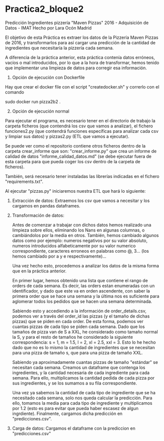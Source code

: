 # Practica2_bloque2

Predicción Ingredientes pizzería "Maven Pizzas" 2016 - Adquisición de Datos - IMAT
Hecho por Lara Ocón Madrid

El objetivo de esta Práctica es extraer los datos de la Pizzería Maven Pizzas de 2016, y transformarlos para así
cargar una predicción de la cantidad de ingredientes que necesitaría la pizzería cada semana.

A diferencia de la práctica anterior, esta práctica contenía datos erróneos, vacíos o mal introducidos, por lo que a la hora de transformar, hemos tenido que implementar una limpieza de datos para corregir esa información.

1) Opción de ejecución con Dockerfile

Hay que crear el docker file con el script "createdocker.sh" y correrlo con el comando

sudo docker run pizza2b2 .

2) Opción de ejecución normal 

Para ejecutar el programa, es necesario tener en el directorio de trabajo la carpeta ficheros (que contendrá los csv que vamos a analizar), el fichero funciones2.py (que contendrá funciones específicas para analizar cada csv y limpiar sus datos) y pizzas2.py (ETL que vamos a ejecutar). 

Se puede ver como el repositorio contiene otros ficheros dentro de la carpeta crear_informe que son: "crear_informe.py" que crea un informe de calidad de datos "informe_calidad_datos.md" (se debe ejecutar fuera de esta carpeta para que pueda coger los csv dentro de la carpeta de ficheros).

También, será necesario tener instaladas las librerías indicadas en el fichero "requirements.txt".

Al ejecutar "pizzas.py" iniciaremos nuestra ETL que hará lo siguiente:

1) Extracción de datos: Extraemos los csv que vamos a necesitar y los cargamos en pandas dataframes.

2) Transformación de datos:

    Antes de comenzar a trabajar con dichos datos hemos realizado una limpieza sobre ellos, eliminando los Nans en algunas columnas, o cambiándolos por la media en otros. También, hemos cambiado algunos datos como por ejemplo: numeros negativos por su valor absoluto, numeros introducidos alfabeticamente por su valor numerico correspondiente, caracteres erroneos en palabras como @, 3... (los hemos cambiado por a y e respectivamente)...

    Una vez hecho esto, procedemos a analizar los datos de la misma forma que en la práctica anterior.

    En primer lugar, hemos obtenido una lista que contiene el rango de orders de cada semana. Es decir, las orders estan enumeradas con un identificador, y dado que este va en orden ascendente, con saber la primera order que se hace una semana y la última nos es suficiente para aglomerar todos los pedidos que se hacen una semana determinada.

    Sabiendo esto y accediendo a la información de order_details.csv, podemos ver a través del order_id las pizzas (y el tamaño de dichas pizzas) que se piden en cada order. De esta forma, podemos ver cuantas pizzas de cada tipo se piden cada semana. Dado que los tamaños de pizza van de S a XXL, he considerado como tamaño normal la S, y para el resto de tamaños he considerado la siguiente correspondencia: s = 1, m = 1.5, l = 2, xl = 2.5, xxl = 3. Esto lo he hecho dado que no es lo mismo la cantidad de ingredientes que se necesitan para una pizza de tamaño s, que para una pizza de tamaño XXL.

    Sabiendo ya aproximadamente cuantas pizzas de tamaño "estándar" se necesitan cada semana. Creamos un dataframe que contenga los ingredientes, y la cantidad necesaria de cada ingrediente para cada semana. Para ello, multiplicamos la cantidad pedida de cada pizza por sus ingredientes, y se los sumamos a su fila correspondiente.

    Una vez ya sabemos la cantidad de cada tipo de ingrediente que se ha necesitado cada semana, solo nos queda calcular la predicción. Para ello, tomamos la media para cada tipo de ingrediente y multiplicamos por 1.2 (esto es para evitar que pueda haber escasez de algun ingrdiente). Finalmente, cargamos dicha predicción en "predicciones.csv".

3) Carga de datos: Cargamos el dataframe con la prediccion en "predicciones.csv"